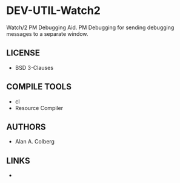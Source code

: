 # DEV-UTIL-Watch2
Watch/2 PM Debugging Aid. PM Debugging for sending debugging messages to a separate window.

## LICENSE
* BSD 3-Clauses

## COMPILE TOOLS
* cl 
* Resource Compiler
 
## AUTHORS
* Alan A. Colberg

## LINKS
* 
